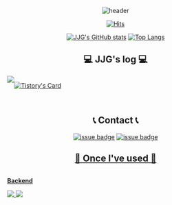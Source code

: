 <div align="center">

![header](https://capsule-render.vercel.app/api?type=rounded&color=auto&height=180&text=JJG's%20GITHUB👋&animation=twinkling&fontSize=50&fontAlignY=50&descAlign=70.&descAlignY=44)

[![Hits](https://hits.seeyoufarm.com/api/count/incr/badge.svg?url=https%3A%2F%2Fgithub.com%2FJinGyeol&count_bg=%2379C83D&title_bg=%23CFCFCF&icon=&icon_color=%23E7E7E7&title=GITHUB&edge_flat=false)](https://hits.seeyoufarm.com)

[![JJG's GitHub stats](https://github-readme-stats.vercel.app/api?username=JinGyeol&include_all_commits=true&show_icons=true&theme=cobalt)](https://github.com/bi-sz/github-readme-stats)</a>
[![Top Langs](https://github-readme-stats.vercel.app/api/top-langs/?username=JinGyeol&layout=compact)](https://github.com/anuraghazra/github-readme-stats)

## 💻 JJG's log 💻
<div style="display:flex; flex-direction:row;">
    <a href="https://energyblus20216.tistory.com/">
        <img src="https://img.shields.io/badge/
        Tistory-000000?style=for-the-badge&logo=Tistory&logoColor=white"> 
    </a>
  
[![Tistory's Card](https://github-readme-tistory-card.vercel.app/api?name=energyblus20216)](https://energyblus20216.tistory.com/)
</div><br>

## 📞 Contact 📞
<a href="mailto:jangjingyeol@gmail.com">![issue badge](https://img.shields.io/badge/Gmail-EA4335?style=for-the-badge&logo=Gmail&logoColor=white)</a>
<a href="https://open.kakao.com/o/sKkQZLYf">![issue badge](https://img.shields.io/badge/KakaoTalk-FFCD00?style=for-the-badge&logoColor=black&logo=KakaoTalk)

## 🔨 Once I've used 🔨
<div style="display:flex; flex-direction:column; align-items:flex-start;">
    <!-- Backend -->
    <p><strong>Backend</strong></p>
    <div>
        <img src="https://img.shields.io/badge/Java-007396?style=for-the-badge&logo=Java&logoColor=white"> 
        <img src="https://img.shields.io/badge/Spring Boot-6DB33F?style=for-the-badge&logo=spring boot&logoColor=white"> 
    </div>
</div><br>
</div>

